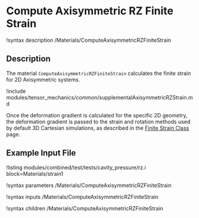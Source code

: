# Compute Axisymmetric RZ Finite Strain

!syntax description /Materials/ComputeAxisymmetricRZFiniteStrain

## Description

The material `ComputeAxisymmetricRZFiniteStrain` calculates the finite strain for
2D Axisymmetric systems.

!include modules/tensor_mechanics/common/supplementalAxisymmetricRZStrain.md

Once the deformation gradient is calculated for the specific 2D geometry, the deformation gradient is
passed to the strain and rotation methods used by default 3D Cartesian simulations, as described in
the [Finite Strain Class](ComputeFiniteStrain.md) page.

## Example Input File

!listing modules/combined/test/tests/cavity_pressure/rz.i block=Materials/strain1

!syntax parameters /Materials/ComputeAxisymmetricRZFiniteStrain

!syntax inputs /Materials/ComputeAxisymmetricRZFiniteStrain

!syntax children /Materials/ComputeAxisymmetricRZFiniteStrain
